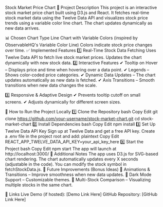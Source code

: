 Stock Market Price Chart
📌 Project Description
This project is an interactive stock market price chart built using D3.js and React. It fetches real-time stock market data using the Twelve Data API and visualizes stock price trends using a variable color line chart. The chart updates dynamically as new data arrives.

📊 Chosen Chart Type
Line Chart with Variable Colors (inspired by ObservableHQ's Variable Color Line)
Colors indicate stock price changes over time.
✅ Implemented Features
1️⃣ Real-Time Stock Data Fetching
Uses Twelve Data API to fetch live stock market prices.
Updates the chart dynamically with new stock data.
2️⃣ Interactive Features
✔ Tooltip on Hover – Displays price and time when hovering over a data point.
✔ Legends – Shows color-coded price categories.
✔ Dynamic Data Updates – The chart updates automatically as new data is fetched.
✔ Axis Transitions – Smooth transitions when new data changes the scale.

3️⃣ Responsive & Adaptive Design
✔ Prevents tooltip cutoff on small screens.
✔ Adjusts dynamically for different screen sizes.

🚀 How to Run the Project Locally
1️⃣ Clone the Repository
bash
Copy
Edit
git clone https://github.com/your-username/stock-market-chart.git
cd stock-market-chart
2️⃣ Install Dependencies
bash
Copy
Edit
npm install
3️⃣ Set Up Twelve Data API Key
Sign up at Twelve Data and get a free API key.
Create a .env file in the project root and add:
plaintext
Copy
Edit
REACT_APP_TWELVE_DATA_API_KEY=your_api_key_here
4️⃣ Start the Project
bash
Copy
Edit
npm start
The app will launch at http://localhost:3000/
📌 Additional Notes
The app uses D3.js for SVG-based chart rendering.
The chart automatically updates every X seconds (adjustable in the code).
You can modify the stock symbol in fetchStockData.js.
🎯 Future Improvements (Bonus Ideas)
🚀 Animations & Transitions – Improve smoothness when new data updates.
🚀 Dark Mode Support – Customizable themes.
🚀 Multi-Stock Comparison – Visualizing multiple stocks in the same chart.

🔗 Links
Live Demo (if hosted): [Demo Link Here]
GitHub Repository: [GitHub Link Here]
